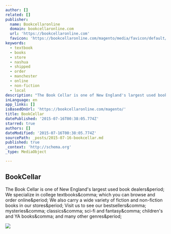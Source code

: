```yaml
---
author: []
related: []
publisher:
  name: Bookcellaronline
  domain: bookcellaronline.com
  url: 'https://bookcellaronline.com'
  favicon: 'https://bookcellaronline.com/magento/media/favicon/default/flav.png'
keywords:
  - textbook
  - books
  - store
  - nashua
  - shipped
  - order
  - manchester
  - online
  - non-fiction
  - local
description: "The Book Cellar is one of New England's largest used book dealers. We specialize in college textbooks, which you can browse and order online. We also carry a wide variety of fiction and non-fiction books in our stores. Visit us to see our bestsellers, mysteries, classics, sci-fi and fantasy, children's and YA books, and many other genres."
inLanguage: en
app_links: []
isBasedOnUrl: 'https://bookcellaronline.com/magento/'
title: BookCellar
datePublished: '2015-07-16T00:38:05.774Z'
starred: true
authors: []
dateModified: '2015-07-16T00:38:05.774Z'
sourcePath: _posts/2015-07-16-bookcellar.md
published: true
_context: 'http://schema.org'
_type: MediaObject

---
```

<article style=""><h1>BookCellar</h1><p>The Book Cellar is one of New England's largest used book dealers&amp;period; We specialize in college textbooks&amp;comma; which you can browse and order online&amp;period; We also carry a wide variety of fiction and non-fiction books in our stores&amp;period; Visit us to see our bestsellers&amp;comma; mysteries&amp;comma; classics&amp;comma; sci-fi and fantasy&amp;comma; children's and YA books&amp;comma; and many other genres&amp;period;</p><img src="https://bookcellaronline.com/magento/media/wysiwyg/panorama_readingcircle.jpg" /></article>